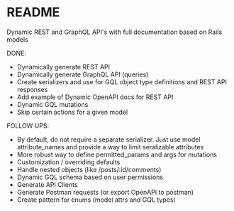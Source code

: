 # README

Dynamic REST and GraphQL API's with full documentation based on Rails models

DONE:

* Dynamically generate REST API
* Dynamically generate GraphQL API (queries)
* Create serializers and use for GQL object type definitions and REST API responses
* Add example of Dynamic OpenAPI docs for REST API
* Dynamic GQL mutations
* Skip certain actions for a given model

FOLLOW UPS:

* By default, do not require a separate serializer. Just use model attribute_names and provide a way to limit seralizable attributes
* More robust way to define permitted_params and args for mutations
* Customization / overriding defaults
* Handle nested objects (like /posts/:id/comments)
* Dynamic GQL schema based on user permissions
* Generate API Clients
* Generate Postman requests (or export OpenAPI to postman)
* Create pattern for enums (model attrs and GQL types)
